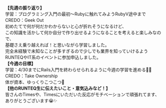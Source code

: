 **【先週の振り返り】**<br>
学習：プログラミング入門の最初〜Rubyに触れてみようRubyⅤ途中まで<br>
CREDO：Geek Out<br>
初めたてで何が何だかわからないと心が折れそうになるけど、<br>
この知識を活かして何か自分で作り出せるようになることを考えると楽しみなので、<br>
基礎さえ乗り越えれば！と思いながら学習しました。<br>
完全未経験で未知なことが多すぎるので少しでも業界を知っていけるようRUNTEQやIT系のイベントに参加申込しました。<br>
**【今週の目標】**<br>
学習：4/30までにRails入門を終わらせられるように今週の学習を進める✊🏻<br>
CREDO：Take Ownership<br>
体が資本、ゆっくりこつこつ🐢<br>
**【他のRUNTEQ生に伝えたいこと・意気込みなど！】**<br>
皆さんのTimesや、Timesにいただいた反応がモチベーションで頑張れてます、ありがとうございます😭✨